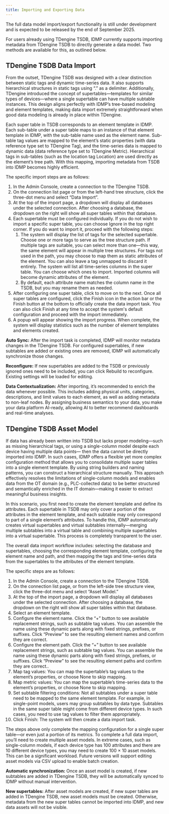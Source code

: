 ```yaml
---
title: Importing and Exporting Data
---
```


The full data model import/export functionality is still under development and is expected to be released by the end of September 2025.

For users already using TDengine TSDB, IDMP currently supports importing metadata from TDengine TSDB to directly generate a data model. Two methods are available for this, as outlined below.

## TDengine TSDB Data Import

From the outset, TDengine TSDB was designed with a clear distinction between static tags and dynamic time-series data. It also supports hierarchical structures in static tags using “.” as a delimiter. Additionally, TDengine introduced the concept of supertables—templates for similar types of devices—where a single supertable can have multiple subtable instances. This design aligns perfectly with IDMP’s tree-based modeling and element templates, making data import extremely straightforward when good data modeling is already in place within TDengine.

Each super table in TSDB corresponds to an element template in IDMP. Each sub-table under a super table maps to an instance of that element template in IDMP, with the sub-table name used as the element name. Sub-table tag values are mapped to the element’s static properties (with data reference type set to TDengine Tag), and the time-series data is mapped to dynamic data (data reference type set to TDengine Metric). Hierarchical tags in sub-tables (such as the location tag Location) are used directly as the element’s tree path. With this mapping, importing metadata from TSDB into IDMP becomes highly efficient.

The specific import steps are as follows:

1. In the Admin Console, create a connection to the TDengine TSDB.
1. On the connection list page or from the left-hand tree structure, click the three-dot menu and select “Data Import”.
1. At the top of the import page, a dropdown will display all databases under the selected connection. After choosing a database, the dropdown on the right will show all super tables within that database.
1. Each supertable must be configured individually. If you do not wish to import a specific super table, you can choose Ignore in the top right corner. If you do want to import it, proceed with the following steps:
   1. The system will display the list of tags for the selected supertable. Choose one or more tags to serve as the tree structure path. If multiple tags are suitable, you can select more than one—this way, the same element will appear in multiple tree structures. For tags not used in the path, you may choose to map them as static attributes of the element. You can also leave a tag unmapped to discard it entirely.
   The system will list all time-series columns in the super table. You can choose which ones to import. Imported columns will become dynamic attributes of the element.
   1. By default, each attribute name matches the column name in the TSDB, but you may rename them as needed.
1. After configuring one super table, click to move on to the next. Once all super tables are configured, click the Finish icon in the action bar or the Finish button at the bottom to officially create the data import task. You can also click Finish at any time to accept the system's default configuration and proceed with the import immediately.
1. A popup will appear showing the import progress. When complete, the system will display statistics such as the number of element templates and elements created.

**Auto Sync:** After the import task is completed, IDMP will monitor metadata changes in the TDengine TSDB. For configured supertables, if new subtables are added or existing ones are removed, IDMP will automatically synchronize those changes.

**Reconfigure:** If new supertables are added to the TSDB or previously ignored ones need to be included, you can click Rebuild to reconfigure. Existing settings will be loaded for editing.

**Data Contextualization:** After importing, it’s recommended to enrich the data whenever possible. This includes adding physical units, categories, descriptions, and limit values to each element, as well as adding metadata to non-leaf nodes. By assigning business semantics to your data, you make your data platform AI-ready, allowing AI to better recommend dashboards and real-time analyses.

## TDengine TSDB Asset Model 

If data has already been written into TSDB but lacks proper modeling—such as missing hierarchical tags, or using a single-column model despite each device having multiple data points— then the data cannot be directly imported into IDMP. In such cases, IDMP offers a flexible yet more complex configuration method that allows you to consolidate multiple super tables into a single element template. By using string builders and naming patterns, you can construct a hierarchical structure manually. This approach effectively resolves the limitations of single-column models and enables data from the OT domain (e.g., PLC-collected data) to be better structured and semantically enriched in the IT domain—making it easier to extract meaningful business insights.

In this scenario, you first need to create the element template and define its attributes. Each supertable in TSDB may only cover a portion of the attributes in the element template, and each subtable may only correspond to part of a single element’s attributes. To handle this, IDMP automatically creates virtual supertables and virtual subtables internally—merging multiple subtables into a virtual table and combining multiple supertables into a virtual supertable. This process is completely transparent to the user.

The overall data import workflow includes: selecting the database and supertables, choosing the corresponding element template, configuring the element name and path, and then mapping the tags and time-series data from the supertables to the attributes of the element template.

The specific steps are as follows:

1. In the Admin Console, create a connection to the TDengine TSDB.
1. On the connection list page, or from the left-side tree structure view, click the three-dot menu and select “Asset Model.”
1. At the top of the import page, a dropdown will display all databases under the selected connection. After choosing a database, the dropdown on the right will show all super tables within that database.
1. Select an element template.
1. Configure the element name. Click the “+” button to see available replacement strings, such as subtable tag values. You can assemble the name using these dynamic parts along with fixed strings, prefixes, or suffixes. Click “Preview” to see the resulting element names and confirm they are correct.
1. Configure the element path. Click the “+” button to see available replacement strings, such as subtable tag values. You can assemble the name using these dynamic parts along with fixed strings, prefixes, or suffixes. Click “Preview” to see the resulting element paths and confirm they are correct..
1. Map tag values: You can map the supertable’s tag values to the element’s properties, or choose None to skip mapping.
1. Map metric values: You can map the supertable’s time-series data to the element’s properties, or choose None to skip mapping.
1. Set subtable filtering conditions: Not all subtables under a super table need to be mapped to the same element template. For example, in single-point models, users may group subtables by data type. Subtables in the same super table might come from different device types. In such cases, you need to use tag values to filter them appropriately.
1. Click Finish: The system will then create a data import task.

The steps above only complete the mapping configuration for a single super table—or even just a portion of its metrics. To complete a full data import, you’ll need to create multiple asset models. In extreme cases, such as single-column models, if each device type has 100 attributes and there are 10 different device types, you may need to create 100 × 10 asset models. This can be a significant workload. Future versions will support editing asset models via CSV upload to enable batch creation.

**Automatic synchronization:** Once an asset model is created, if new subtables are added in TDengine TSDB, they will be automatically synced to IDMP without manual intervention.

**New supertables:** After asset models are created, if new super tables are added in TDengine TSDB, new asset models must be created. Otherwise, metadata from the new super tables cannot be imported into IDMP, and new data assets will not be visible. 
